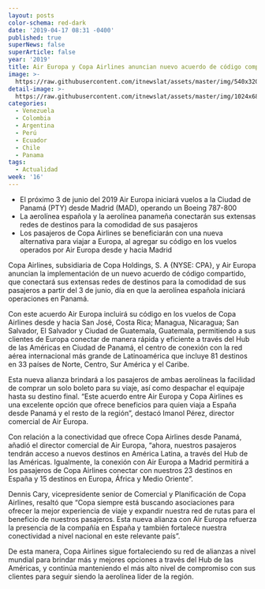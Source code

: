 ```yaml
---
layout: posts
color-schema: red-dark
date: '2019-04-17 08:31 -0400'
published: true
superNews: false
superArticle: false
year: '2019'
title: Air Europa y Copa Airlines anuncian nuevo acuerdo de código compartido
image: >-
  https://raw.githubusercontent.com/itnewslat/assets/master/img/540x320/AE-COPA-P.jpg
detail-image: >-
  https://raw.githubusercontent.com/itnewslat/assets/master/img/1024x680/AE-COPA-G.jpg
categories:
  - Venezuela
  - Colombia
  - Argentina
  - Perú
  - Ecuador
  - Chile
  - Panama
tags:
  - Actualidad
week: '16'
---
```

- El próximo 3 de junio del 2019 Air Europa iniciará vuelos a la Ciudad de Panamá (PTY) desde Madrid (MAD), operando un Boeing 787-800
- La aerolínea española y la aerolínea panameña conectarán sus extensas redes de destinos para la comodidad de sus pasajeros
- Los pasajeros de Copa Airlines se beneficiarán con una nueva alternativa para viajar a Europa, al agregar su código en los vuelos operados por Air Europa desde y hacia Madrid

Copa Airlines, subsidiaria de Copa Holdings, S. A {NYSE: CPA}, y Air Europa anuncian la implementación de un nuevo acuerdo de código compartido, que conectará sus extensas redes de destinos para la comodidad de sus pasajeros a partir del 3 de junio, día en que la aerolínea española iniciará operaciones en Panamá.

Con este acuerdo Air Europa incluirá su código en los vuelos de Copa Airlines desde y hacia San José, Costa Rica; Managua, Nicaragua; San Salvador, El Salvador y Ciudad de Guatemala, Guatemala, permitiendo a sus clientes de Europa conectar de manera rápida y eficiente a través del Hub de las Américas en Ciudad de Panamá, el centro de conexión con la red aérea internacional más grande de Latinoamérica que incluye 81 destinos en 33 países de Norte, Centro, Sur América y el Caribe.

Esta nueva alianza brindará a los pasajeros de ambas aerolíneas la facilidad de comprar un solo boleto para su viaje, así como despachar el equipaje hasta su destino final. “Este acuerdo entre Air Europa y Copa Airlines es una excelente opción que ofrece beneficios para quien viaja a España desde Panamá y el resto de la región”, destacó Imanol Pérez, director comercial de Air Europa.

Con relación a la conectividad que ofrece Copa Airlines desde Panamá, añadió el director comercial de Air Europa, “ahora, nuestros pasajeros tendrán acceso a nuevos destinos en América Latina, a través del Hub de las Américas. Igualmente, la conexión con Air Europa a Madrid permitirá a los pasajeros de Copa Airlines conectar con nuestros 23 destinos en España y 15 destinos en Europa, África y Medio Oriente”.

Dennis Cary, vicepresidente senior de Comercial y Planificación de Copa Airlines, resaltó que “Copa siempre está buscando asociaciones para ofrecer la mejor experiencia de viaje y expandir nuestra red de rutas para el beneficio de nuestros pasajeros. Esta nueva alianza con Air Europa refuerza la presencia de la compañía en España y también fortalece nuestra conectividad a nivel nacional en este relevante país”.

De esta manera, Copa Airlines sigue fortaleciendo su red de alianzas a nivel mundial para brindar más y mejores opciones a través del Hub de las Américas, y continúa manteniendo el más alto nivel de compromiso con sus clientes para seguir siendo la aerolínea líder de la región.